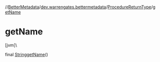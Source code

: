 //[BetterMetadata](../../../index.md)/[dev.warrengates.bettermetadata](../index.md)/[ProcedureReturnType](index.md)/[getName](get-name.md)

# getName

[jvm]\

final [String](https://docs.oracle.com/javase/8/docs/api/java/lang/String.html)[getName](get-name.md)()
